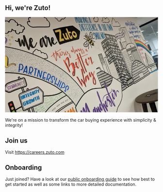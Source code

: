 ## Hi, we're Zuto!

![](https://raw.githubusercontent.com/zuto/.github/main/zutomural-crop.jpg)

We're on a mission to transform the car buying experience with simplicity & integrity!

## Join us

Visit https://careers.zuto.com

## Onboarding

Just joined? Have a look at our [public onboarding guide](profile/onboarding.md) to see how best to get started as well as some links to more detailed documentation.
